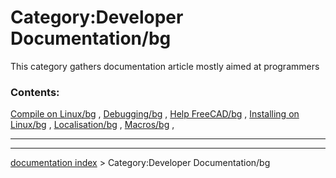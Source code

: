 # Category:Developer Documentation/bg
This category gathers documentation article mostly aimed at programmers

### Contents:

[Compile on Linux/bg](Compile_on_Linux/bg.md) , [Debugging/bg](Debugging/bg.md) , [Help FreeCAD/bg](Help_FreeCAD/bg.md) , [Installing on Linux/bg](Installing_on_Linux/bg.md) , [Localisation/bg](Localisation/bg.md) , [Macros/bg](Macros/bg.md) ,

_ _ _

---
[documentation index](../README.md) > Category:Developer Documentation/bg

